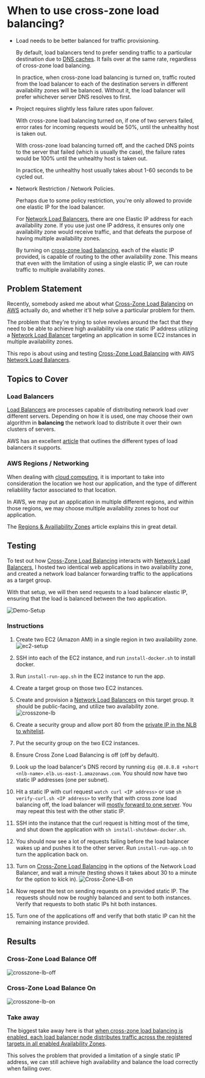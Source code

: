 # When to use cross-zone load balancing?

* Load needs to be better balanced for traffic provisioning.

    By default, load balancers tend to prefer sending traffic to a particular destination due to [DNS caches](https://aws.amazon.com/about-aws/whats-new/2018/02/network-load-balancer-now-supports-cross-zone-load-balancing/). It fails over at the same rate, regardless of cross-zone load balancing. 
    
    In practice, when cross-zone load balancing is turned on, traffic routed from the load balancer to each of the destination servers in different availability zones will be balanced. Without it, the load balancer will prefer whichever server DNS resolves to first.

* Project requires slightly less failure rates upon failover.

    With cross-zone load balancing turned on, if one of two servers failed, error rates for incoming requests would be 50%, until the unhealthy host is taken out.

    With cross-zone load balancing turned off, and the cached DNS points to the server that failed (which is usually the case), the failure rates would be 100% until the unhealthy host is taken out.

    In practice, the unhealthy host usually takes about 1-60 seconds to be cycled out.

* Network Restriction / Network Policies.

    Perhaps due to some policy restriction, you're only allowed to provide one elastic IP for the load balancer. 
    
    For [Network Load Balancers](https://docs.aws.amazon.com/elasticloadbalancing/latest/network/introduction.html), there are one Elastic IP address for each availability zone. If you use just one IP address, it ensures only one availability zone would receive traffic, and that defeats the purpose of having multiple availability zones.

    By turning on [cross-zone load balancing](https://aws.amazon.com/about-aws/whats-new/2018/02/network-load-balancer-now-supports-cross-zone-load-balancing/), each of the elastic IP provided, is capable of routing to the other availability zone. This means that even with the limitation of using a single elastic IP, we can route traffic to multiple availability zones.


## Problem Statement

Recently, somebody asked me about what [Cross-Zone Load Balancing](https://aws.amazon.com/about-aws/whats-new/2018/02/network-load-balancer-now-supports-cross-zone-load-balancing/) on [AWS](https://aws.amazon.com) actually do, and whether it'll help solve a particular problem for them.

The problem that they're trying to solve revolves around the fact that they need to be able to achieve high availability via one static IP address utilizing a [Network Load Balancer](https://docs.aws.amazon.com/elasticloadbalancing/latest/network/introduction.html) targeting an application in some EC2 instances in multiple availability zones.

This repo is about using and testing [Cross-Zone Load Balancing](https://aws.amazon.com/about-aws/whats-new/2018/02/network-load-balancer-now-supports-cross-zone-load-balancing/) with AWS [Network Load Balancers](https://docs.aws.amazon.com/elasticloadbalancing/latest/network/introduction.html).

## Topics to Cover

### Load Balancers

[Load Balancers](https://en.wikipedia.org/wiki/Load_balancing_(computing)) are processes capable of distributing network load over different servers. Depending on how it is used, one may choose their own algorithm in **balancing** the network load to distribute it over their own clusters of servers.

AWS has an excellent [article](https://aws.amazon.com/elasticloadbalancing/) that outlines the different types of load balancers it supports.

### AWS Regions / Networking

When dealing with [cloud computing](https://en.wikipedia.org/wiki/Cloud_computing), it is important to take into consideration the location we host our application, and the type of different reliablility factor associated to that location.

In AWS, we may put an application in multiple different regions, and within those regions, we may choose multiple availability zones to host our application.

The [Regions & Availiability Zones](https://docs.aws.amazon.com/AWSEC2/latest/UserGuide/using-regions-availability-zones.html) article explains this in great detail.

## Testing

To test out how [Cross-Zone Load Balancing](https://aws.amazon.com/about-aws/whats-new/2018/02/network-load-balancer-now-supports-cross-zone-load-balancing/) interacts with [Network Load Balancers](https://docs.aws.amazon.com/elasticloadbalancing/latest/network/introduction.html), I hosted two identical web applications in two availability zone, and created a network load balancer forwarding traffic to the applications as a target group.

With that setup, we will then send requests to a load balancer elastic IP, ensuring that the load is balanced between the two application.

![Demo-Setup](doc/nlb-demo-setup.png)

### Instructions

1. Create two EC2 (Amazon AMI) in a single region in 
two availability zone.  
![ec2-setup](doc/ec2-setup.png)
1. SSH into each of the EC2 instance, and run `install-docker.sh` to install docker. 
1. Run `install-run-app.sh` in the EC2 instance to run the app.
1. Create a target group on those two EC2 instances.
1. Create and provision a [Network Load Balancers](https://docs.aws.amazon.com/elasticloadbalancing/latest/network/introduction.html) on this target group. It should be public-facing, and utilize two availability zone.
![crosszone-lb](doc/crosszone-loadbalancer.png)
1. Create a security group and allow port 80 from the [private IP in the NLB to whitelist](https://docs.aws.amazon.com/elasticloadbalancing/latest/network/target-group-register-targets.html).
1. Put the security group on the two EC2 instances.
1. Ensure Cross Zone Load Balancing is off (off by default).
1. Look up the load balancer's DNS record by running `dig @8.8.8.8 +short <nlb-name>.elb.us-east-1.amazonaws.com`. You should now have two static IP addresses (one per subnet).
1. Hit a static IP with curl request `watch curl <IP address>` or use `sh verify-curl.sh <IP address>` to verify that with cross zone load balancing off, the load balancer will [mostly forward to one server](https://aws.amazon.com/about-aws/whats-new/2018/02/network-load-balancer-now-supports-cross-zone-load-balancing/). You may repeat this test with the other static IP.

1. SSH into the instance that the curl request is hitting most of the time, and shut down the application with `sh install-shutdown-docker.sh`.

1. You should now see a lot of requests failing before the load balancer wakes up and pushes it to the other server. Run `install-run-app.sh` to turn the application back on.

1. Turn on [Cross-Zone Load Balancing](https://docs.aws.amazon.com/elasticloadbalancing/latest/userguide/how-elastic-load-balancing-works.html#cross-zone-load-balancing) in the options of the Network Load Balancer, and wait a minute (testing shows it takes about 30 to a minute for the option to kick in).
![Cross-Zone-LB-on](doc/crosszone-lb-aws-on.png)

1. Now repeat the test on sending requests on a provided static IP. The requests should now be roughly balanced and sent to both instances. Verify that requests to both static IPs hit both instances. 

1. Turn one of the applications off and verify that both static IP can hit the remaining instance provided.

## Results

### Cross-Zone Load Balance Off ###

![crosszone-lb-off](doc/crosszone-lb-off.png)

### Cross-Zone Load Balance On ###

![crosszone-lb-on](doc/crosszone-lb-on.png)

### Take away
The biggest take away here is that [when cross-zone load balancing is enabled, each load balancer node distributes traffic across the registered targets in all enabled Availability Zones](https://docs.aws.amazon.com/elasticloadbalancing/latest/userguide/how-elastic-load-balancing-works.html#cross-zone-load-balancing).

This solves the problem that provided a limitation of a single static IP address, we can still achieve high availability and balance the load correctly when failing over.
